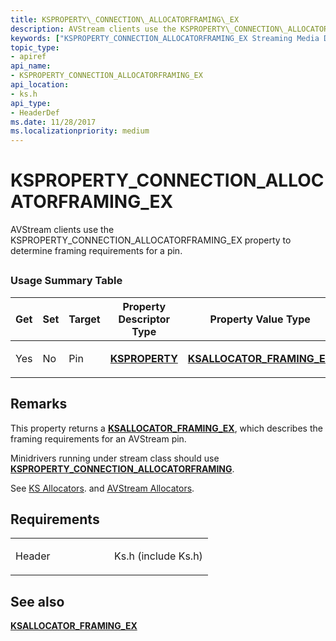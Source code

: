 ```yaml
---
title: KSPROPERTY\_CONNECTION\_ALLOCATORFRAMING\_EX
description: AVStream clients use the KSPROPERTY\_CONNECTION\_ALLOCATORFRAMING\_EX property to determine framing requirements for a pin.
keywords: ["KSPROPERTY_CONNECTION_ALLOCATORFRAMING_EX Streaming Media Devices"]
topic_type:
- apiref
api_name:
- KSPROPERTY_CONNECTION_ALLOCATORFRAMING_EX
api_location:
- ks.h
api_type:
- HeaderDef
ms.date: 11/28/2017
ms.localizationpriority: medium
---
```


# KSPROPERTY\_CONNECTION\_ALLOCATORFRAMING\_EX


AVStream clients use the KSPROPERTY\_CONNECTION\_ALLOCATORFRAMING\_EX property to determine framing requirements for a pin.

## <span id="ddk_ksproperty_connection_allocatorframing_ex_ks"></span><span id="DDK_KSPROPERTY_CONNECTION_ALLOCATORFRAMING_EX_KS"></span>


### Usage Summary Table

<table>
<colgroup>
<col width="20%" />
<col width="20%" />
<col width="20%" />
<col width="20%" />
<col width="20%" />
</colgroup>
<thead>
<tr class="header">
<th>Get</th>
<th>Set</th>
<th>Target</th>
<th>Property Descriptor Type</th>
<th>Property Value Type</th>
</tr>
</thead>
<tbody>
<tr class="odd">
<td><p>Yes</p></td>
<td><p>No</p></td>
<td><p>Pin</p></td>
<td><p><a href="/windows-hardware/drivers/ddi/ks/ns-ks-ksidentifier" data-raw-source="[&lt;strong&gt;KSPROPERTY&lt;/strong&gt;](/windows-hardware/drivers/ddi/ks/ns-ks-ksidentifier)"><strong>KSPROPERTY</strong></a></p></td>
<td><p><a href="/windows-hardware/drivers/ddi/ks/ns-ks-ksallocator_framing_ex" data-raw-source="[&lt;strong&gt;KSALLOCATOR_FRAMING_EX&lt;/strong&gt;](/windows-hardware/drivers/ddi/ks/ns-ks-ksallocator_framing_ex)"><strong>KSALLOCATOR_FRAMING_EX</strong></a></p></td>
</tr>
</tbody>
</table>

 

## Remarks

This property returns a [**KSALLOCATOR\_FRAMING\_EX**](/windows-hardware/drivers/ddi/ks/ns-ks-ksallocator_framing_ex), which describes the framing requirements for an AVStream pin.

Minidrivers running under stream class should use [**KSPROPERTY\_CONNECTION\_ALLOCATORFRAMING**](ksproperty-connection-allocatorframing.md).

See [KS Allocators](./ks-allocators.md). and [AVStream Allocators](./avstream-allocators.md).

## Requirements

<table>
<colgroup>
<col width="50%" />
<col width="50%" />
</colgroup>
<tbody>
<tr class="odd">
<td><p>Header</p></td>
<td>Ks.h (include Ks.h)</td>
</tr>
</tbody>
</table>

## See also


[**KSALLOCATOR\_FRAMING\_EX**](/windows-hardware/drivers/ddi/ks/ns-ks-ksallocator_framing_ex)

